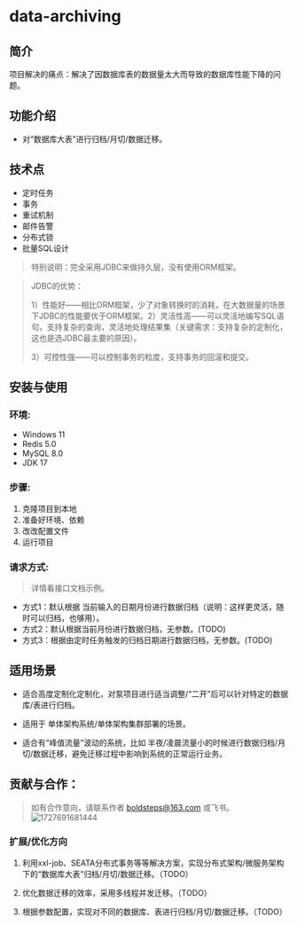 # 															data-archiving

## 简介

项目解决的痛点：解决了因数据库表的数据量太大而导致的数据库性能下降的问题。



## 功能介绍

- 对“数据库大表”进行归档/月切/数据迁移。

  

  

## 技术点
- 定时任务
- 事务
- 重试机制
- 邮件告警
- 分布式锁
- 批量SQL设计
> 特别说明：完全采用JDBC来做持久层，没有使用ORM框架。

> JDBC的优势： 
>
> 1）性能好——相比ORM框架，少了对象转换时的消耗，在大数据量的场景下JDBC的性能要优于ORM框架。2）灵活性高——可以灵活地编写SQL语句，支持复杂的查询，灵活地处理结果集（关键需求：支持复杂的定制化，这也是选JDBC最主要的原因）。
>
> 3）可控性强——可以控制事务的粒度，支持事务的回滚和提交。



## 安装与使用

### 环境:

- Windows 11
- Redis 5.0
- MySQL 8.0
- JDK 17

### 步骤:

1. 克隆项目到本地
2. 准备好环境、依赖
3. 改改配置文件
4. 运行项目

### 请求方式:

> 详情看接口文档示例。

- 方式1：默认根据 当前输入的日期月份进行数据归档（说明：这样更灵活，随时可以归档，也够用）。
- 方式2：默认根据当前月份进行数据归档，无参数。(TODO)
- 方式3：根据由定时任务触发的归档日期进行数据归档，无参数。(TODO)



## 适用场景
 - 适合高度定制化定制化，对泵项目进行适当调整/“二开”后可以针对特定的数据库/表进行归档。

 - 适用于 单体架构系统/单体架构集群部署的场景。

 - 适合有“峰值流量”波动的系统，比如 半夜/凌晨流量小的时候进行数据归档/月切/数据迁移，避免迁移过程中影响到系统的正常运行业务。

   


## 贡献与合作：
> 如有合作意向，请联系作者 boldsteps@163.com 或飞书。
![1727691681444](C:\Users\CYRong\Desktop\Work\data-archiving\others\作者飞书账号)

### 扩展/优化方向

1. 利用xxl-job、SEATA分布式事务等等解决方案，实现分布式架构/微服务架构下的“数据库大表”归档/月切/数据迁移。（TODO）

2. 优化数据迁移的效率，采用多线程并发迁移。（TODO）

3. 根据参数配置，实现对不同的数据库、表进行归档/月切/数据迁移。（TODO）

